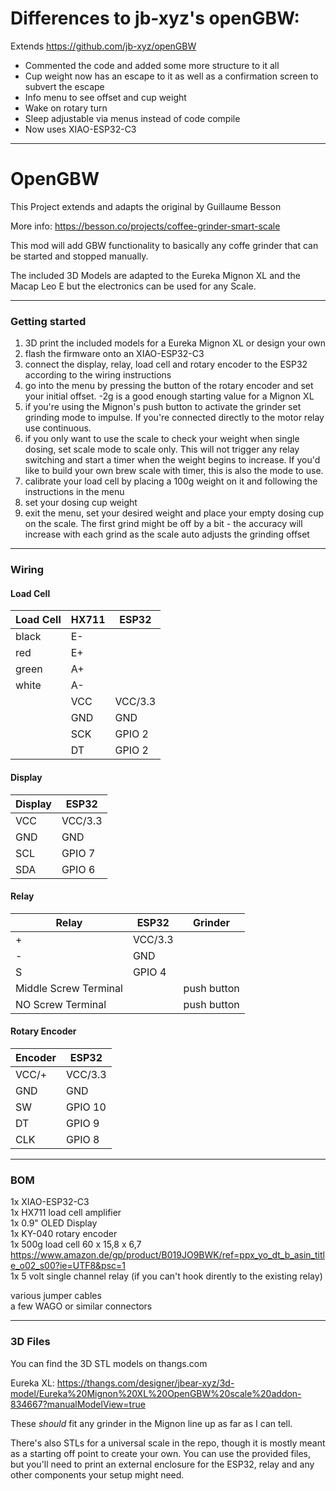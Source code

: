 # Differences to jb-xyz's openGBW:
 Extends https://github.com/jb-xyz/openGBW

 - Commented the code and added some more structure to it all
 - Cup weight now has an escape to it as well as a confirmation screen to subvert the escape
 - Info menu to see offset and cup weight
 - Wake on rotary turn
 - Sleep adjustable via menus instead of code compile
 - Now uses XIAO-ESP32-C3

-----------

# OpenGBW

This Project extends and adapts the original by Guillaume Besson

More info: https://besson.co/projects/coffee-grinder-smart-scale


This mod will add GBW functionality to basically any coffe grinder that can be started and stopped manually.

The included 3D Models are adapted to the Eureka Mignon XL and the Macap Leo E but the electronics can be used for any Scale.

-----------

### Getting started

1) 3D print the included models for a Eureka Mignon XL or design your own
2) flash the firmware onto an XIAO-ESP32-C3
3) connect the display, relay, load cell and rotary encoder to the ESP32 according to the wiring instructions
4) go into the menu by pressing the button of the rotary encoder and set your initial offset. -2g is a good enough starting value for a Mignon XL
5) if you're using the Mignon's push button to activate the grinder set grinding mode to impulse. If you're connected directly to the motor relay use continuous.
6) if you only want to use the scale to check your weight when single dosing, set scale mode to scale only. This will not trigger any relay switching and start a timer when the weight begins to increase. If you'd like to build your own brew scale with timer, this is also the mode to use.
7) calibrate your load cell by placing a 100g weight on it and following the instructions in the menu
8) set your dosing cup weight
5) exit the menu, set your desired weight and place your empty dosing cup on the scale. The first grind might be off by a bit - the accuracy will increase with each grind as the scale auto adjusts the grinding offset

-----------

### Wiring

#### Load Cell

| Load Cell  | HX711 | ESP32  |
|---|---|---|
| black  | E-  | |
| red  | E+  | |
| green  | A+  | |
| white  | A-  | |
|   | VCC  | VCC/3.3 |
|   | GND  | GND |
|   | SCK  | GPIO 2 |
|   | DT  | GPIO 2 |

#### Display

| Display | ESP32 |
|---|---|
| VCC | VCC/3.3 |
| GND | GND |
| SCL | GPIO 7 |
| SDA | GPIO 6 |

#### Relay

| Relay | ESP32 | Grinder |
|---|---|---|
| + | VCC/3.3 | |
| - | GND | |
| S | GPIO 4 | |
| Middle Screw Terminal | | push button |
| NO Screw Terminal | | push button |

#### Rotary Encoder

| Encoder | ESP32 |
|---|---|
| VCC/+ | VCC/3.3 |
| GND | GND |
| SW | GPIO 10 |
| DT | GPIO 9 |
| CLK | GPIO 8 |

-----------

### BOM

1x XIAO-ESP32-C3  
1x HX711 load cell amplifier  
1x 0.9" OLED Display  
1x KY-040 rotary encoder  
1x 500g load cell 60 x 15,8 x 6,7 https://www.amazon.de/gp/product/B019JO9BWK/ref=ppx_yo_dt_b_asin_title_o02_s00?ie=UTF8&psc=1  
1x 5 volt single channel relay (if you can't hook dirently to the existing relay)

various jumper cables  
a few WAGO or similar connectors

-----------

### 3D Files

You can find the 3D STL models on thangs.com

Eureka XL: https://thangs.com/designer/jbear-xyz/3d-model/Eureka%20Mignon%20XL%20OpenGBW%20scale%20addon-834667?manualModelView=true

These _should_ fit any grinder in the Mignon line up as far as I can tell.

There's also STLs for a universal scale in the repo, though it is mostly meant as a starting off point to create your own. You can use the provided files, but you'll need to print an external enclosure for the ESP32, relay and any other components your setup might need.